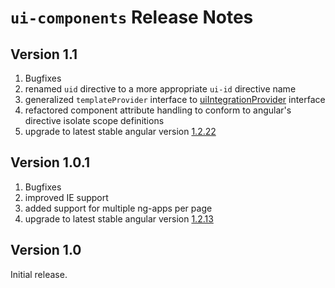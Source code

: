 # `ui-components` Release Notes

## Version 1.1

1. Bugfixes
2. renamed `uid` directive to a more appropriate `ui-id` directive name
3. generalized `templateProvider` interface to [uiIntegrationProvider](http://www.generia.de/ui-components/doc/uiIntegrationProvider.html) interface 
4. refactored component attribute handling to conform to angular's directive isolate scope definitions
5. upgrade to latest stable angular version [1.2.22](http://code.angularjs.org/1.2.22/angular.js)

## Version 1.0.1

1. Bugfixes
2. improved IE support
3. added support for multiple ng-apps per page
4. upgrade to latest stable angular version [1.2.13](http://code.angularjs.org/1.2.13/angular.js)

## Version 1.0

Initial release.

